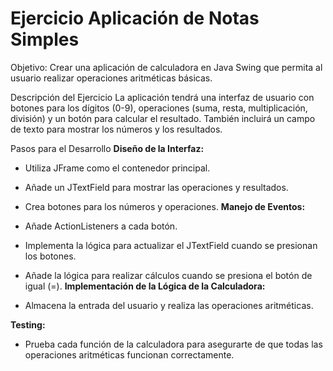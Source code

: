 # Ejercicio Aplicación de Notas Simples

Objetivo: Crear una aplicación de calculadora en Java Swing que permita al usuario realizar operaciones aritméticas básicas.

Descripción del Ejercicio
La aplicación tendrá una interfaz de usuario con botones para los dígitos (0-9), operaciones (suma, resta, multiplicación, división) y un botón para calcular el resultado. También incluirá un campo de texto para mostrar los números y los resultados.

Pasos para el Desarrollo
**Diseño de la Interfaz:**

- Utiliza JFrame como el contenedor principal.
- Añade un JTextField para mostrar las operaciones y resultados.
- Crea botones para los números y operaciones.
**Manejo de Eventos:**

- Añade ActionListeners a cada botón.
- Implementa la lógica para actualizar el JTextField cuando se presionan los botones.
- Añade la lógica para realizar cálculos cuando se presiona el botón de igual (=).
**Implementación de la Lógica de la Calculadora:**

- Almacena la entrada del usuario y realiza las operaciones aritméticas.

**Testing:**

- Prueba cada función de la calculadora para asegurarte de que todas las operaciones aritméticas funcionan correctamente.
